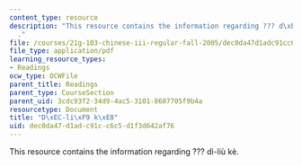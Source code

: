 ```yaml
---
content_type: resource
description: "This resource contains the information regarding ??? d\xEC-li\xF9 k\xE8\
  ."
file: /courses/21g-103-chinese-iii-regular-fall-2005/dec0da47d1adc91cc6c5d1f3d642af76_MIT21G_103F05_chars6.pdf
file_type: application/pdf
learning_resource_types:
- Readings
ocw_type: OCWFile
parent_title: Readings
parent_type: CourseSection
parent_uid: 3cdc93f2-34d9-4ac5-3101-8607705f9b4a
resourcetype: Document
title: "D\xEC-li\xF9 k\xE8"
uid: dec0da47-d1ad-c91c-c6c5-d1f3d642af76
---
```

This resource contains the information regarding ??? dì-liù kè.

